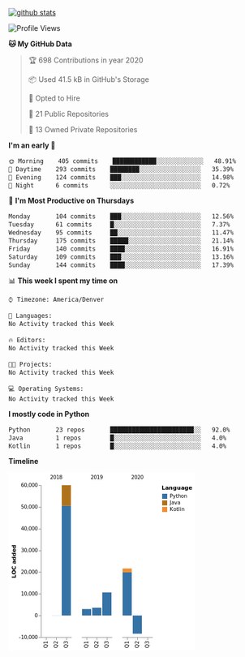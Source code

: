 

[![github stats](https://github-readme-stats.vercel.app/api?username=KGB33&count_private=true&show_icons=true&theme=gruvbox)](https://github.com/KGB33/github-readme-stats)

<!--START_SECTION:waka-->
![Profile Views](http://img.shields.io/badge/Profile%20Views-50-blue)

**🐱 My GitHub Data** 

> 🏆 698 Contributions in year 2020
 > 
> 📦 Used 41.5 kB in GitHub's Storage 
 > 
> 💼 Opted to Hire
 > 
> 📜 21 Public Repositories 
 > 
> 🔑 13 Owned Private Repositories 

**I'm an early 🐤** 

```text
🌞 Morning    405 commits    ████████████░░░░░░░░░░░░░   48.91% 
🌆 Daytime    293 commits    ████████░░░░░░░░░░░░░░░░░   35.39% 
🌃 Evening    124 commits    ███░░░░░░░░░░░░░░░░░░░░░░   14.98% 
🌙 Night      6 commits      ░░░░░░░░░░░░░░░░░░░░░░░░░   0.72%

```
📅 **I'm Most Productive on Thursdays** 

```text
Monday       104 commits    ███░░░░░░░░░░░░░░░░░░░░░░   12.56% 
Tuesday      61 commits     █░░░░░░░░░░░░░░░░░░░░░░░░   7.37% 
Wednesday    95 commits     ██░░░░░░░░░░░░░░░░░░░░░░░   11.47% 
Thursday     175 commits    █████░░░░░░░░░░░░░░░░░░░░   21.14% 
Friday       140 commits    ████░░░░░░░░░░░░░░░░░░░░░   16.91% 
Saturday     109 commits    ███░░░░░░░░░░░░░░░░░░░░░░   13.16% 
Sunday       144 commits    ████░░░░░░░░░░░░░░░░░░░░░   17.39%

```


📊 **This week I spent my time on** 

```text
⌚︎ Timezone: America/Denver

💬 Languages: 
No Activity tracked this Week

🔥 Editors: 
No Activity tracked this Week

🐱‍💻 Projects: 
No Activity tracked this Week

💻 Operating Systems: 
No Activity tracked this Week

```

**I mostly code in Python** 

```text
Python       23 repos       ███████████████████████░░   92.0% 
Java         1 repos        █░░░░░░░░░░░░░░░░░░░░░░░░   4.0% 
Kotlin       1 repos        █░░░░░░░░░░░░░░░░░░░░░░░░   4.0%

```


**Timeline**

![Chart not found](https://github.com/KGB33/KGB33/blob/master/charts/bar_graph.png) 


<!--END_SECTION:waka-->
